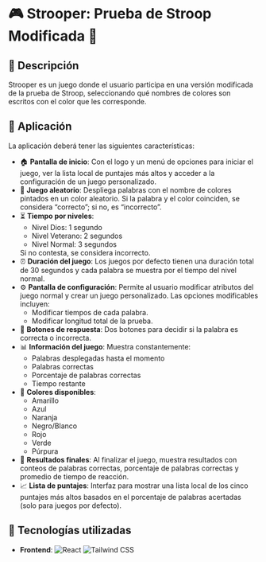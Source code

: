 <h1>🎮 Strooper: Prueba de Stroop Modificada 🌈</h1>

<h2>📝 Descripción</h2>
<p>Strooper es un juego donde el usuario participa en una versión modificada de la prueba de Stroop, seleccionando qué nombres de colores son escritos con el color que les corresponde.</p>

<h2>📱 Aplicación</h2>
<p>La aplicación deberá tener las siguientes características:</p>
<ul>
  <li>🏠 <strong>Pantalla de inicio</strong>: Con el logo y un menú de opciones para iniciar el juego, ver la lista local de puntajes más altos y acceder a la configuración de un juego personalizado.</li>
  <li>🎲 <strong>Juego aleatorio</strong>: Despliega palabras con el nombre de colores pintados en un color aleatorio. Si la palabra y el color coinciden, se considera “correcto”; si no, es “incorrecto”.</li>
  <li>⏳ <strong>Tiempo por niveles</strong>: 
    <ul>
      <li>Nivel Dios: 1 segundo</li>
      <li>Nivel Veterano: 2 segundos</li>
      <li>Nivel Normal: 3 segundos</li>
    </ul>
    Si no contesta, se considera incorrecto.</li>
  <li>⏰ <strong>Duración del juego</strong>: Los juegos por defecto tienen una duración total de 30 segundos y cada palabra se muestra por el tiempo del nivel normal.</li>
  <li>⚙️ <strong>Pantalla de configuración</strong>: Permite al usuario modificar atributos del juego normal y crear un juego personalizado. Las opciones modificables incluyen:
    <ul>
      <li>Modificar tiempos de cada palabra.</li>
      <li>Modificar longitud total de la prueba.</li>
    </ul>
  </li>
  <li>🔘 <strong>Botones de respuesta</strong>: Dos botones para decidir si la palabra es correcta o incorrecta.</li>
  <li>📊 <strong>Información del juego</strong>: Muestra constantemente:
    <ul>
      <li>Palabras desplegadas hasta el momento</li>
      <li>Palabras correctas</li>
      <li>Porcentaje de palabras correctas</li>
      <li>Tiempo restante</li>
    </ul>
  </li>
  <li>🎨 <strong>Colores disponibles</strong>: 
    <ul>
      <li>Amarillo</li>
      <li>Azul</li>
      <li>Naranja</li>
      <li>Negro/Blanco</li>
      <li>Rojo</li>
      <li>Verde</li>
      <li>Púrpura</li>
    </ul>
  </li>
  <li>🏁 <strong>Resultados finales</strong>: Al finalizar el juego, muestra resultados con conteos de palabras correctas, porcentaje de palabras correctas y promedio de tiempo de reacción.</li>
  <li>📈 <strong>Lista de puntajes</strong>: Interfaz para mostrar una lista local de los cinco puntajes más altos basados en el porcentaje de palabras acertadas (solo para juegos por defecto).</li>
</ul>

<h2>🚀 Tecnologías utilizadas</h2>

<ul>
  <li><strong>Frontend</strong>:
    <img src="https://img.shields.io/badge/React-61DAFB?style=flat-square&logo=react&logoColor=white" alt="React" />
    <img src="https://img.shields.io/badge/TailwindCSS-06B6D4?style=flat-square&logo=tailwind-css&logoColor=white" alt="Tailwind CSS" />
  </li>
</ul>

